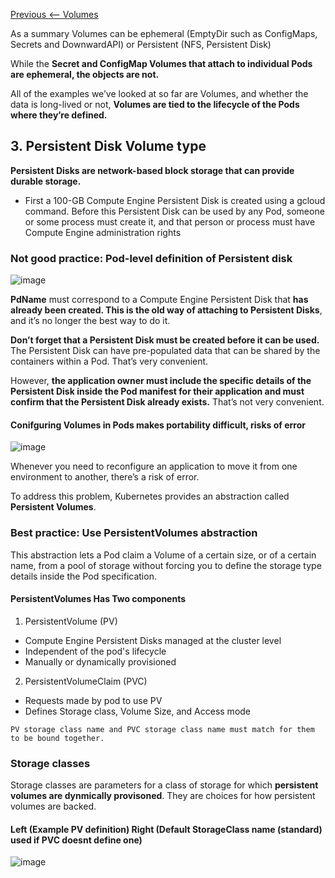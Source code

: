 [Previous <-- Volumes](https://github.com/paulowe/gcp/blob/main/gke%20workloads/gke_persistent_storage/volumes.md)

As a summary Volumes can be ephemeral (EmptyDir such as ConfigMaps, Secrets and DownwardAPI) or Persistent (NFS, Persistent Disk)

While the **Secret and ConfigMap Volumes that attach to individual Pods are
ephemeral, the objects are not.**

All of the examples we’ve looked at so far are Volumes, and whether the data is
long-lived or not, **Volumes are tied to the lifecycle of the Pods where they’re defined.**

## 3. Persistent Disk Volume type

**Persistent Disks are network-based block storage that can provide durable storage.**

- First a 100-GB Compute Engine Persistent Disk is created using a gcloud command. Before this Persistent Disk can be used by any Pod, someone or some process must
create it, and that person or process must have Compute Engine administration rights

### Not good practice: Pod-level definition of Persistent disk
![image](https://user-images.githubusercontent.com/40435982/144950083-40998901-ef31-4c8b-a760-3284d307b3e8.png)

**PdName**  must correspond to a Compute Engine Persistent Disk that **has already been
created. This is the old way of attaching to Persistent Disks**, and it’s no longer the
best way to do it.

**Don’t forget that a Persistent Disk must be created before it can be
used.** The Persistent Disk can have pre-populated data that can be shared by the
containers within a Pod. That’s very convenient.

However, **the application owner must
include the specific details of the Persistent Disk inside the Pod manifest for their
application and must confirm that the Persistent Disk already exists.** That’s not very
convenient.

#### Conifguring Volumes in Pods makes portability difficult, risks of error
![image](https://user-images.githubusercontent.com/40435982/144950894-df40811f-4e11-4854-8cfd-b1df837f31c1.png)

Whenever you need to reconfigure an application to move it from one environment to
another, there’s a risk of error.

To address this problem, Kubernetes provides an
abstraction called **Persistent Volumes**. 

### Best practice: Use PersistentVolumes abstraction 
This abstraction lets a Pod claim a Volume of a
certain size, or of a certain name, from a pool of storage without forcing you to define
the storage type details inside the Pod specification.

#### PersistentVolumes Has Two components
1. PersistentVolume (PV) 
  -  Compute Engine Persistent Disks managed at the cluster level
  -  Independent of the pod's lifecycle
  -  Manually or dynamically provisioned
2. PersistentVolumeClaim (PVC)
  -  Requests made by pod to use PV
  -  Defines Storage class, Volume Size, and Access mode
  
    PV storage class name and PVC storage class name must match for them to be bound together.

### Storage classes
Storage classes are parameters for a class of storage for which **persistent volumes are dynmically provisoned**. They are choices for how persistent volumes are backed.

#### Left (Example PV definition) Right (Default StorageClass name (standard) used if PVC doesnt define one) 
![image](https://user-images.githubusercontent.com/40435982/144953831-0c284bb1-c513-429e-825a-8fcd20c2cac1.png)

